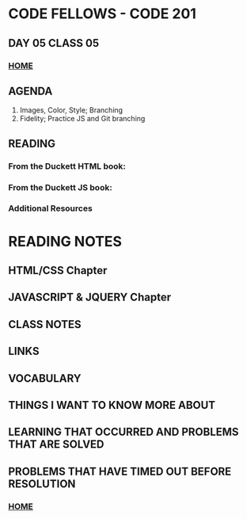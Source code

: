 # CODE FELLOWS - CODE 201

## DAY 05 CLASS 05


### [HOME](README.md)

## AGENDA
1.  Images, Color, Style; Branching
1.  Fidelity; Practice JS and Git branching

## READING
### From the Duckett HTML book:

### From the Duckett JS book:

### Additional Resources

# READING NOTES
## HTML/CSS Chapter 

## JAVASCRIPT & JQUERY Chapter 

## CLASS NOTES

## LINKS

## VOCABULARY

## THINGS I WANT TO KNOW MORE ABOUT

## LEARNING THAT OCCURRED AND PROBLEMS THAT ARE SOLVED

## PROBLEMS THAT HAVE TIMED OUT BEFORE RESOLUTION

### [HOME](README.md)